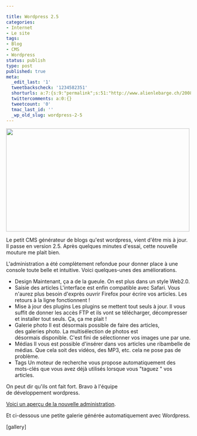 ```yaml
---

title: Wordpress 2.5
categories:
- Internet
- Le site
tags:
- Blog
- CMS
- Wordpress
status: publish
type: post
published: true
meta:
  _edit_last: '1'
  tweetbackscheck: '1234582351'
  shorturls: a:7:{s:9:"permalink";s:51:"http://www.alienlebarge.ch/2008/03/30/wordpress-25/";s:7:"tinyurl";s:25:"http://tinyurl.com/cbuyq4";s:4:"isgd";s:17:"http://is.gd/isQh";s:5:"bitly";s:19:"http://bit.ly/10RC4";s:5:"snipr";s:22:"http://snipr.com/bcclk";s:5:"snurl";s:22:"http://snurl.com/bcclk";s:7:"snipurl";s:24:"http://snipurl.com/bcclk";}
  twittercomments: a:0:{}
  tweetcount: '0'
  tmac_last_id: ''
  _wp_old_slug: wordpress-2-5
---
```

<img class="alignnone size-full wp-image-457" title="Wordpress 2.5" alt="" src="https://dlgjp9x71cipk.cloudfront.net/2008/03/wp25.png" width="500" height="281" />

Le petit CMS générateur de blogs qu'est wordpress, vient d'être mis à jour. Il passe en version 2.5.
Après quelques minutes d'essai, cette nouvelle mouture me plait bien.

L'administration a été complètement refondue pour donner place à une console toute belle et intuitive. Voici quelques-unes des améliorations.

<!--more-->
<ul>
	<li>Design
Maintenant, ça a de la gueule. On est plus dans un style Web2.0.</li>
	<li>Saisie des articles
L'interface est enfin compatible avec Safari. Vous n'aurez plus besoin d'exprès ouvrir Firefox pour écrire vos articles. Les retours à la ligne fonctionnent !</li>
	<li>Mise à jour des plugins
Les plugins se mettent tout seuls à jour. Il vous suffit de donner les accès FTP et ils vont se télécharger, décompresser et installer tout seuls. Ça, ça me plait !</li>
	<li>Galerie photo
Il est désormais possible de faire des articles, des galeries photo. La multisélection de photos est désormais disponible. C'est fini de sélectionner vos images une par une.</li>
	<li>Médias
Il vous est possible d'insérer dans vos articles une ribambelle de médias. Que cela soit des vidéos, des MP3, etc. cela ne pose pas de problème.</li>
	<li>Tags
Un moteur de recherche vous propose automatiquement des mots-clés que vous avez déjà utilisés lorsque vous "taguez " vos articles.</li>
</ul>
On peut dir qu'ils ont fait fort. Bravo à l'équipe de développement wordpress.

<a title="Vidéo de l'admin de WP2.5" href="http://wordpress.org/development/2008/03/wordpress-25-rc2/">Voici un aperçu de la nouvelle administration</a>.

Et ci-dessous une petite galerie générée automatiquement avec Wordpress.

[gallery]
